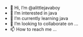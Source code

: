 - 👋 Hi, I’m @alittlejavaboy
- 👀 I’m interested in java
- 🌱 I’m currently learning java 
- 💞️ I’m looking to collaborate on ...
- 📫 How to reach me ...

<!---
alittlejavaboy/alittlejavaboy is a ✨ special ✨ repository because its `README.md` (this file) appears on your GitHub profile.
You can click the Preview link to take a look at your changes.
--->

